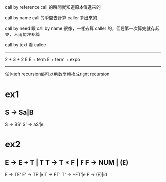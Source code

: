 call by reference
call 的瞬間就知道原本傳進來的

call by name
call 的瞬間去計算 caller 算出來的

call by need
跟 call by name 很像，一樣去算 caller 的，但是第一次算完就存起來，不用每次都算

call by text
看 callee

---

2 + 3 + 2
E 
E        + term
E + term + expo




---
任何left recursion都可以用數學轉換成right recursion
# ex1
S -> Sa|B
---
S -> BS'
S' -> aS'|e

# ex2
E -> E + T | T
T -> T * F | F
F -> NUM | (E)
---
E -> TE'
E' -> TE'|e
T -> FT'
T' -> *FT'|e
F -> (E)|id


